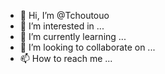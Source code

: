 - 👋 Hi, I’m @Tchoutouo
- 👀 I’m interested in ...
- 🌱 I’m currently learning ...
- 💞️ I’m looking to collaborate on ...
- 📫 How to reach me ...

<!---
Tchoutouo/Tchoutouo is a ✨ special ✨ repository because its `README.md` (this file) appears on your GitHub profile.
You can click the Preview link to take a look at your changes.
--->
